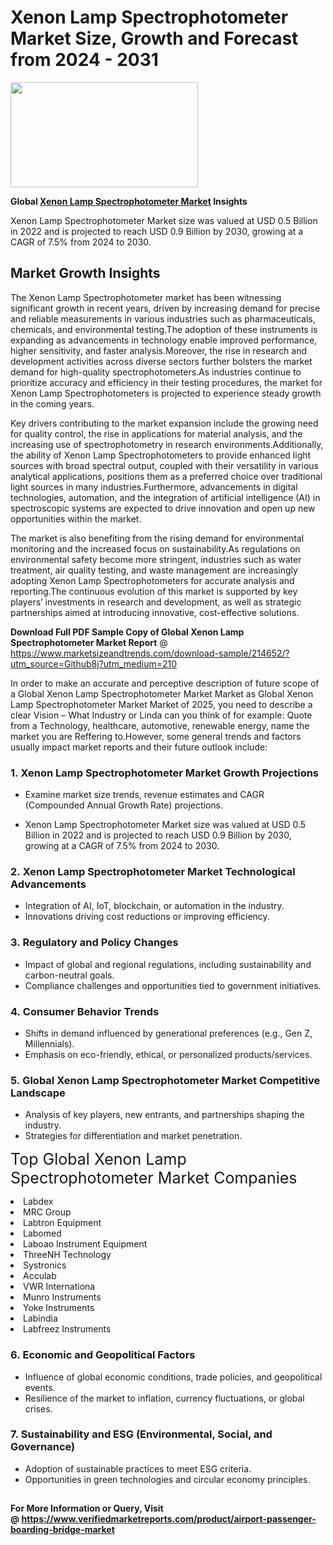 <H1>Xenon Lamp Spectrophotometer Market Size, Growth and Forecast from 2024 - 2031</H1><img class="aligncenter size-medium wp-image-584254" src="https://thirdeyenews.in/wp-content/uploads/2024/09/Global-Market-Research-300x168.jpeg" alt="" width="300" height="168" /><p><strong>Global&nbsp;<a href="https://www.marketsizeandtrends.com/download-sample/214652/?utm_source=Github8j?utm_medium=210">Xenon Lamp Spectrophotometer Market</a> Insights</strong></p><p>Xenon Lamp Spectrophotometer Market size was valued at USD 0.5 Billion in 2022 and is projected to reach USD 0.9 Billion by 2030, growing at a CAGR of 7.5% from 2024 to 2030.</p><p><h2>Market Growth Insights</h2> <p>The Xenon Lamp Spectrophotometer market has been witnessing significant growth in recent years, driven by increasing demand for precise and reliable measurements in various industries such as pharmaceuticals, chemicals, and environmental testing.The adoption of these instruments is expanding as advancements in technology enable improved performance, higher sensitivity, and faster analysis.Moreover, the rise in research and development activities across diverse sectors further bolsters the market demand for high-quality spectrophotometers.As industries continue to prioritize accuracy and efficiency in their testing procedures, the market for Xenon Lamp Spectrophotometers is projected to experience steady growth in the coming years.</p> <p>Key drivers contributing to the market expansion include the growing need for quality control, the rise in applications for material analysis, and the increasing use of spectrophotometry in research environments.Additionally, the ability of Xenon Lamp Spectrophotometers to provide enhanced light sources with broad spectral output, coupled with their versatility in various analytical applications, positions them as a preferred choice over traditional light sources in many industries.Furthermore, advancements in digital technologies, automation, and the integration of artificial intelligence (AI) in spectroscopic systems are expected to drive innovation and open up new opportunities within the market.</p> <p>The market is also benefiting from the rising demand for environmental monitoring and the increased focus on sustainability.As regulations on environmental safety become more stringent, industries such as water treatment, air quality testing, and waste management are increasingly adopting Xenon Lamp Spectrophotometers for accurate analysis and reporting.The continuous evolution of this market is supported by key players’ investments in research and development, as well as strategic partnerships aimed at introducing innovative, cost-effective solutions.</p> <p><span class=""><strong>Download Full PDF Sample Copy of Global Xenon Lamp Spectrophotometer Market Report</strong> @ <a href="https://www.marketsizeandtrends.com/download-sample/214652/?utm_source=Github8j?utm_medium=210" target="_blank">https://www.marketsizeandtrends.com/download-sample/214652/?utm_source=Github8j?utm_medium=210</a></span></p><p>In order to make an accurate and perceptive description of future scope of a Global&nbsp;Xenon Lamp Spectrophotometer Market Market as Global&nbsp;Xenon Lamp Spectrophotometer Market Market of 2025, you need to describe a clear Vision &ndash; What Industry or Linda can you think of for example: Quote from a Technology, healthcare, automotive, renewable energy, name the market you are Reffering to.However, some general trends and factors usually impact market reports and their future outlook include:</p><h3>1.&nbsp;<strong>Xenon Lamp Spectrophotometer Market Growth Projections</strong></h3><ul><li>Examine market size trends, revenue estimates and CAGR (Compounded Annual Growth Rate) projections.</li><li><p>Xenon Lamp Spectrophotometer Market size was valued at USD 0.5 Billion in 2022 and is projected to reach USD 0.9 Billion by 2030, growing at a CAGR of 7.5% from 2024 to 2030.</p></li></ul><h3>2.&nbsp;<strong>Xenon Lamp Spectrophotometer Market Technological Advancements</strong></h3><ul><li>Integration of AI, IoT, blockchain, or automation in the industry.</li><li>Innovations driving cost reductions or improving efficiency.</li></ul><h3>3.&nbsp;<strong>Regulatory and Policy Changes</strong></h3><ul><li>Impact of global and regional regulations, including sustainability and carbon-neutral goals.</li><li>Compliance challenges and opportunities tied to government initiatives.</li></ul><h3>4.&nbsp;<strong>Consumer Behavior Trends</strong></h3><ul><li>Shifts in demand influenced by generational preferences (e.g., Gen Z, Millennials).</li><li>Emphasis on eco-friendly, ethical, or personalized products/services.</li></ul><h3>5.&nbsp;<strong>Global Xenon Lamp Spectrophotometer Market Competitive Landscape</strong></h3><ul><li>Analysis of key players, new entrants, and partnerships shaping the industry.</li><li>Strategies for differentiation and market penetration.</li></ul><p data-pm-slice="1 1 []"><span style="color: inherit; font-family: inherit; font-size: 25px;">Top Global Xenon Lamp Spectrophotometer Market Companies</span></p><div class="" data-test-id=""><p><li>Labdex</li><li> MRC Group</li><li> Labtron Equipment</li><li> Labomed</li><li> Laboao Instrument Equipment</li><li> ThreeNH Technology</li><li> Systronics</li><li> Acculab</li><li> VWR Internationa</li><li> Munro Instruments</li><li> Yoke Instruments</li><li> Labindia</li><li> Labfreez Instruments</li></p></div><h3>6.&nbsp;<strong>Economic and Geopolitical Factors</strong></h3><ul><li>Influence of global economic conditions, trade policies, and geopolitical events.</li><li>Resilience of the market to inflation, currency fluctuations, or global crises.</li></ul><h3>7.&nbsp;<strong>Sustainability and ESG (Environmental, Social, and Governance)</strong></h3><ul><li>Adoption of sustainable practices to meet ESG criteria.</li><li>Opportunities in green technologies and circular economy principles.</li></ul><h2><strong style="font-size: 14px;">For More Information or Query, Visit @&nbsp;</strong><a style="background-color: #ffffff; font-size: 14px;" href="https://www.marketsizeandtrends.com/report/xenon-lamp-spectrophotometer-market/" target="_blank">https://www.verifiedmarketreports.com/product/airport-passenger-boarding-bridge-market</a></h2>